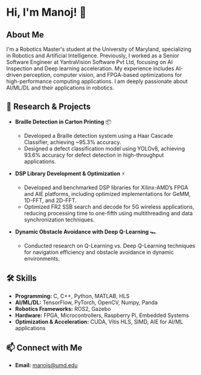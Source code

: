 # Hi, I'm Manoj! 👋

## About Me
I'm a Robotics Master's student at the University of Maryland, specializing in Robotics and Artificial Intelligence.
Previously, I worked as a Senior Software Engineer at YantraVision Software Pvt Ltd, focusing on AI Inspection and Deep learning acceleration. My experience includes AI-driven perception, computer vision, and FPGA-based optimizations for high-performance computing applications. I am deeply passionate about AI/ML/DL and their applications in robotics.

## 🔬 Research & Projects
- **Braille Detection in Carton Printing** 📦  
    - Developed a Braille detection system using a Haar Cascade Classifier, achieving ~95.3% accuracy.  
    - Designed a defect classification model using YOLOv8, achieving 93.6% accuracy for defect detection in high-throughput applications.

- **DSP Library Development & Optimization** ⚡  
    - Developed and benchmarked DSP libraries for Xilinx-AMD’s FPGA and AIE platforms, including optimized implementations for GeMM, 1D-FFT, and 2D-FFT.  
    - Optimized FR2 SSB search and decode for 5G wireless applications, reducing processing time to one-fifth using multithreading and data synchronization techniques.

- **Dynamic Obstacle Avoidance with Deep Q-Learning** 🏎️  
    - Conducted research on Q-Learning vs. Deep Q-Learning techniques for navigation efficiency and obstacle avoidance in dynamic environments.


## 🛠️ Skills
- **Programming:** C, C++, Python, MATLAB, HLS
- **AI/ML/DL:** TensorFlow, PyTorch, OpenCV, Numpy, Panda
- **Robotics Frameworks:** ROS2, Gazebo
- **Hardware:** FPGA, Microcontrollers, Raspberry Pi, Embedded Systems
- **Optimization & Acceleration:** CUDA, Vitis HLS, SIMD, AIE for AI/ML applications

## 📫 Connect with Me
- **Email:** manojs@umd.edu


